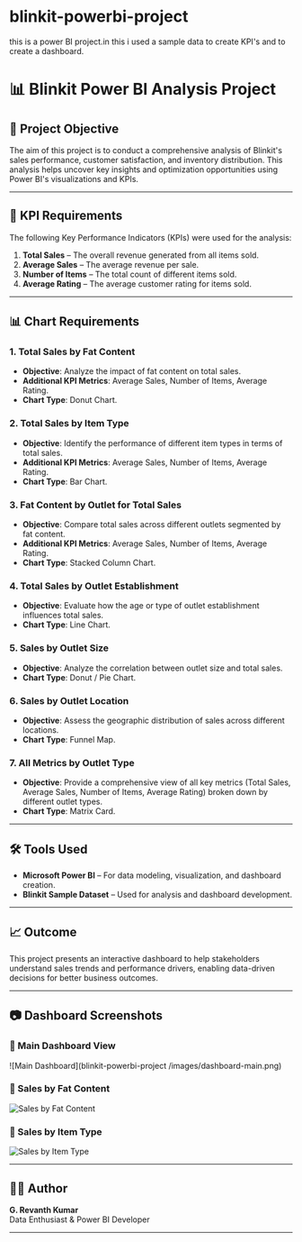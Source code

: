# blinkit-powerbi-project
this is a power BI project.in this i used a sample data to create KPI's and to create a dashboard. 
# 📊 Blinkit Power BI Analysis Project

## 🧠 Project Objective

The aim of this project is to conduct a comprehensive analysis of Blinkit's sales performance, customer satisfaction, and inventory distribution. This analysis helps uncover key insights and optimization opportunities using Power BI's visualizations and KPIs.

---

## 📌 KPI Requirements

The following Key Performance Indicators (KPIs) were used for the analysis:

1. **Total Sales** – The overall revenue generated from all items sold.
2. **Average Sales** – The average revenue per sale.
3. **Number of Items** – The total count of different items sold.
4. **Average Rating** – The average customer rating for items sold.

---

## 📊 Chart Requirements

### 1. Total Sales by Fat Content
- **Objective**: Analyze the impact of fat content on total sales.
- **Additional KPI Metrics**: Average Sales, Number of Items, Average Rating.
- **Chart Type**: Donut Chart.

### 2. Total Sales by Item Type
- **Objective**: Identify the performance of different item types in terms of total sales.
- **Additional KPI Metrics**: Average Sales, Number of Items, Average Rating.
- **Chart Type**: Bar Chart.

### 3. Fat Content by Outlet for Total Sales
- **Objective**: Compare total sales across different outlets segmented by fat content.
- **Additional KPI Metrics**: Average Sales, Number of Items, Average Rating.
- **Chart Type**: Stacked Column Chart.

### 4. Total Sales by Outlet Establishment
- **Objective**: Evaluate how the age or type of outlet establishment influences total sales.
- **Chart Type**: Line Chart.

### 5. Sales by Outlet Size
- **Objective**: Analyze the correlation between outlet size and total sales.
- **Chart Type**: Donut / Pie Chart.

### 6. Sales by Outlet Location
- **Objective**: Assess the geographic distribution of sales across different locations.
- **Chart Type**: Funnel Map.

### 7. All Metrics by Outlet Type
- **Objective**: Provide a comprehensive view of all key metrics (Total Sales, Average Sales, Number of Items, Average Rating) broken down by different outlet types.
- **Chart Type**: Matrix Card.

---

## 🛠 Tools Used

- **Microsoft Power BI** – For data modeling, visualization, and dashboard creation.
- **Blinkit Sample Dataset** – Used for analysis and dashboard development.

---

## 📈 Outcome

This project presents an interactive dashboard to help stakeholders understand sales trends and performance drivers, enabling data-driven decisions for better business outcomes.

---

## 📷 Dashboard Screenshots

### 🔹 Main Dashboard View
![Main Dashboard](blinkit-powerbi-project
/images/dashboard-main.png)

### 🔹 Sales by Fat Content
![Sales by Fat Content](./images/dashboard-fat-content.png)

### 🔹 Sales by Item Type
![Sales by Item Type](./images/dashboard-item-type.png)


---

## 👨‍💼 Author

**G. Revanth Kumar**  
Data Enthusiast & Power BI Developer

---

